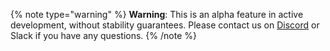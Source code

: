 {% note type="warning" %}
**Warning**: This is an alpha feature in active development, without stability guarantees. Please contact us on [Discord](/discord) or Slack if you have any questions.
{% /note %}
